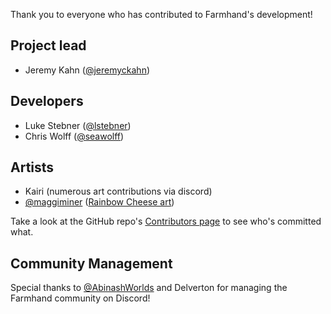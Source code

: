 Thank you to everyone who has contributed to Farmhand's development!

## Project lead

- Jeremy Kahn ([@jeremyckahn](https://github.com/jeremyckahn))

## Developers

- Luke Stebner ([@lstebner](https://github.com/lstebner))
- Chris Wolff ([@seawolff](https://github.com/seawolff))

## Artists

- Kairi (numerous art contributions via discord)
- [@maggiminer](https://github.com/maggiminer) ([Rainbow Cheese art](https://discord.com/channels/714539345050075176/714539345637408793/821744183999332352))

Take a look at the GitHub repo's [Contributors page](https://github.com/jeremyckahn/farmhand/graphs/contributors) to see who's committed what.

## Community Management

Special thanks to [@AbinashWorlds](https://github.com/AbinashWorlds) and Delverton for managing the Farmhand community on Discord!
